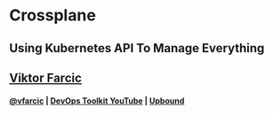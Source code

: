 <!-- .slide: class="center" -->
# Crossplane
## Using Kubernetes API To Manage Everything

## [Viktor Farcic](http://technologyconversations.com/about/)

#### [@vfarcic](https://twitter.com/vfarcic) | [DevOps Toolkit YouTube](https://youtube.com/c/devopstoolkit) |  [Upbound](https://upbound.io)
